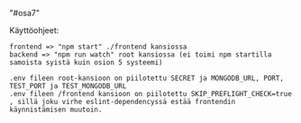 "#osa7" 

Käyttöohjeet:

	frontend => "npm start" ./frontend kansiossa
	backend => "npm run watch" root kansiossa (ei toimi npm startilla samoista syistä kuin osion 5 systeemi)
	
	.env fileen root-kansioon on piilotettu SECRET ja MONGODB_URL, PORT, TEST_PORT ja TEST_MONGODB_URL
	.env fileen /frontend kansioon on piilotettu SKIP_PREFLIGHT_CHECK=true , sillä joku virhe eslint-dependencyssä estää frontendin käynnistämisen muutoin.
